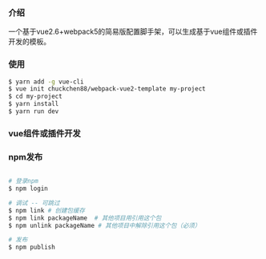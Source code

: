 ### 介绍

一个基于vue2.6+webpack5的简易版配置脚手架，可以生成基于vue组件或插件开发的模板。

### 使用
``` bash
$ yarn add -g vue-cli
$ vue init chuckchen88/webpack-vue2-template my-project
$ cd my-project
$ yarn install
$ yarn run dev
```

### vue组件或插件开发


### npm发布
``` bash

# 登录npm
$ npm login

# 调试 -- 可跳过
$ npm link # 创建包缓存
$ npm link packageName  # 其他项目用引用这个包
$ npm unlink packageName # 其他项目中解除引用这个包（必须）

# 发布
$ npm publish
```

